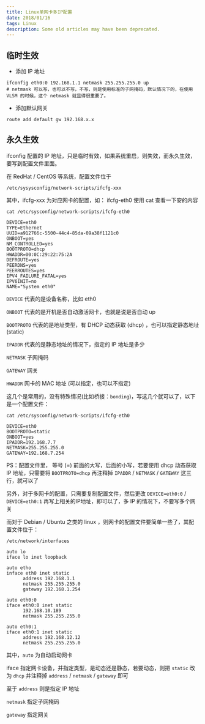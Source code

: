 ```yaml
---
title: Linux单网卡多IP配置
date: 2018/01/16
tags: Linux
description: Some old articles may have been deprecated.
---
```


## 临时生效

- 添加 IP 地址

``` plain
ifconfig eth0:0 192.168.1.1 netmask 255.255.255.0 up
# netmask 可以写，也可以不写，不写，则是使用标准的子网掩码，默认情况下的，在使用 VLSM 的时候，这个 netmask 就显得很重要了。
```
- 添加默认网关

``` plain
route add default gw 192.168.x.x
```
## 永久生效

ifconfig 配置的 IP 地址，只是临时有效，如果系统重启，则失效，而永久生效，要写到配置文件里面。

在 RedHat / CentOS 等系统，配置文件位于

`/etc/sysysconfig/network-scripts/ifcfg-xxx`

其中，ifcfg-xxx 为对应网卡的配置，如： ifcfg-eth0 使用 cat 查看一下安的内容

``` plain
cat /etc/sysconfig/network-scripts/ifcfg-eth0

DEVICE=eth0
TYPE=Ethernet
UUID=a912766c-5500-44c4-85da-09a38f1121c0
ONBOOT=yes
NM_CONTROLLED=yes
BOOTPROTO=dhcp
HWADDR=00:0C:29:22:75:2A
DEFROUTE=yes
PEERDNS=yes
PEERROUTES=yes
IPV4_FAILURE_FATAL=yes
IPV6INIT=no
NAME="System eth0"
```
`DEVICE` 代表的是设备名称，比如 eth0

`ONBOOT` 代表的是开机是否自动激活网卡，也就是说是否自动 up

`BOOTPROTO` 代表的是地址类型，有 DHCP 动态获取 (dhcp) ，也可以指定静态地址 (static)

`IPADDR` 代表的是静态地址的情况下，指定的 IP 地址是多少

`NETMASK` 子网掩码

`GATEWAY` 网关

`HWADDR` 网卡的 MAC 地址 (可以指定，也可以不指定)

这几个是常用的，没有特殊情况(比如桥接：`bonding`)，写这几个就可以了，以下是一个配置文件：

``` plain
cat /etc/sysconfig/network-scripts/ifcfg-eth0

DEVICE=eth0
BOOTPROTO=static
ONBOOT=yes
IPADDR=192.168.7.7
NETMASK=255.255.255.0
GATEWAY=192.168.7.254
```
PS：配置文件里， 等号 (=) 前面的大写，后面的小写，若要使用 dhcp 动态获取 IP 地址，只需要将 `BOOTPROTO=dhcp` 再注释掉 `IPADDR` / `NETMASK` / `GATEWAY` 这三行，就可以了

另外，对于多网卡的配置，只需要复制配置文件，然后更改 `DEVICE=eth0:0` / `DEVICE=eth0:1` 再写上相关的IP地址，即可以了，多 IP 的情况下，不要写多个网关

而对于 Debian / Ubuntu 之类的 linux ，则网卡的配置文件要简单一些了，其配置文件位于：

`/etc/network/interfaces`

``` plain
auto lo
iface lo inet loopback

auto etho
inface eth0 inet static
      address 192.168.1.1
      netmask 255.255.255.0
      gateway 192.168.1.254

auto eth0:0
iface eth0:0 inet static
      192.168.10.189
      netmask 255.255.255.0

auto eth0:1
iface eth0:1 inet static
      address 192.168.12.12
      netmask 255.255.255.0
```
其中，`auto` 为自动启动网卡

iface 指定网卡设备，并指定类型，是动态还是静态，若要动态，则把 `static` 改为 `dhcp` 并注释掉 `address` / `netmask` / `gateway` 即可

至于 `address` 则是指定 IP 地址

`netmask` 指定子网掩码

`gateway` 指定网关
